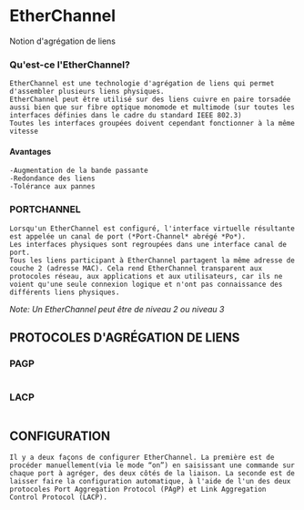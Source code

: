 
# EtherChannel
Notion d'agrégation de liens

### Qu'est-ce l'EtherChannel?

```
EtherChannel est une technologie d'agrégation de liens qui permet d'assembler plusieurs liens physiques.
EtherChannel peut être utilisé sur des liens cuivre en paire torsadée aussi bien que sur fibre optique monomode et multimode (sur toutes les interfaces définies dans le cadre du standard IEEE 802.3)
Toutes les interfaces groupées doivent cependant fonctionner à la même vitesse
```

#### Avantages

```
-Augmentation de la bande passante
-Redondance des liens
-Tolérance aux pannes
```

### PORTCHANNEL
```
Lorsqu'un EtherChannel est configuré, l'interface virtuelle résultante est appelée un canal de port (*Port-Channel* abrégé *Po*).
Les interfaces physiques sont regroupées dans une interface canal de port.
Tous les liens participant à EtherChannel partagent la même adresse de couche 2 (adresse MAC). Cela rend EtherChannel transparent aux protocoles réseau, aux applications et aux utilisateurs, car ils ne voient qu'une seule connexion logique et n'ont pas connaissance des différents liens physiques.
```

_Note: Un EtherChannel peut être de niveau 2 ou niveau 3_

## PROTOCOLES D'AGRÉGATION DE LIENS

### PAGP
```

```

### LACP
```

```

## CONFIGURATION
```
Il y a deux façons de configurer EtherChannel. La première est de procéder manuellement(via le mode “on”) en saisissant une commande sur chaque port à agréger, des deux côtés de la liaison. La seconde est de laisser faire la configuration automatique, à l'aide de l'un des deux protocoles Port Aggregation Protocol (PAgP) et Link Aggregation Control Protocol (LACP).
```
